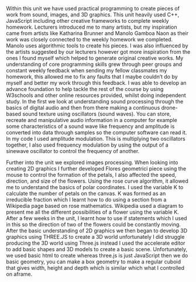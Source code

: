 
Within this unit we have used practical programming to create pieces of work from sound, images, and 3D graphics. This unit heavily used C++, JavaScript including other creative frameworks to complete weekly homework. Lecturers introduced me to many artists, but my inspiration came from artists like Katharina Brunner and Manolo Gamboa Naon as their work was closely connected to the weekly homework we completed. Manolo uses algorithmic tools to create his pieces. I was also influenced by the artists suggested by our lecturers however got more inspiration from the ones I found myself which helped to generate original creative works. My understanding of core programming skills grew through peer groups and constant weekly feedback when sending my fellow classmates my homework, this allowed me to fix any faults that I maybe couldn’t do by myself and better my work through this feedback. I was able to develop an advance foundation to help tackle the rest of the course by using W3schools and other online resources provided, whilst doing independent study. In the first we look at understanding sound processing through the basics of digital audio and then from there making a continuous drone-based sound texture using oscillators (sound waves). You can store, recreate and manipulative audio information in a computer for example some characteristics of a sound wave like frequency and amplitude is converted into data through samples so the computer software can read it. In my code I used amplitude modulation. This is multiplying two oscillators together, I also used frequency modulation by using the output of a sinewave oscillator to control the frequency of another.

Further into the unit we explored images processing. When looking into creating 2D graphics I further developed Flores geometrici piece using the mouse to control the formation of the petals, I also affected the speed, direction, and size of the flowers. Using the rose curve algorithm, it allowed me to understand the basics of polar coordinates. I used the variable K to calculate the number of petals on the canvas. K was formed as an irreducible fraction which I learnt how to do using a section from a Wikipedia page based on rose mathematics. Wikipedia used a diagram to present me all the different possibilities of a flower using the variable K. After a few weeks in the unit, I learnt how to use if statements which I used in this so the direction of two of the flowers could be constantly moving. After the basic understanding of 2D graphics we then began to develop 3D graphics using THREE.JS to create a 3D world unfortunately I did struggle producing the 3D world using Three.js instead I used the accelerate editor to add basic shapes and 3D models to create a basic scene. Unfortunately, we used basic html to create whereas three.js is just JavaScript then we do basic geometry, you can make a box geometry to make a regular cuboid that gives width, height and depth which is similar which what I controlled on aframe.

